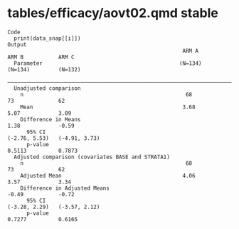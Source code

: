 # tables/efficacy/aovt02.qmd stable

    Code
      print(data_snap[[i]])
    Output
                                                           ARM A        ARM B           ARM C    
      Parameter                                           (N=134)      (N=134)         (N=132)   
      ———————————————————————————————————————————————————————————————————————————————————————————
      Unadjusted comparison                                                                      
        n                                                   68           73              62      
        Mean                                               3.68         5.07            3.09     
        Difference in Means                                             1.38            -0.59    
          95% CI                                                    (-2.76, 5.53)   (-4.91, 3.73)
          p-value                                                      0.5113          0.7873    
      Adjusted comparison (covariates BASE and STRATA1)                                          
        n                                                   68           73              62      
        Adjusted Mean                                      4.06         3.57            3.34     
        Difference in Adjusted Means                                    -0.49           -0.72    
          95% CI                                                    (-3.28, 2.29)   (-3.57, 2.12)
          p-value                                                      0.7277          0.6165    

